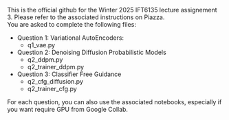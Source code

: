This is the official github for the Winter 2025 IFT6135 lecture assignement 3. Please refer to the associated instructions on Piazza.  
You are asked to complete the following files:
- Question 1: Variational AutoEncoders:
  - q1_vae.py
- Question 2: Denoising Diffusion Probabilistic Models
  - q2_ddpm.py
  - q2_trainer_ddpm.py
- Question 3: Classifier Free Guidance 
  - q2_cfg_diffusion.py
  - q2_trainer_cfg.py

For each question, you can also use the associated notebooks, especially if you want require GPU from Google Collab. 

